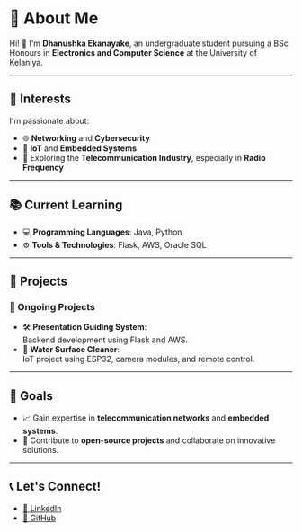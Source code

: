 # 🌟 About Me

Hi! 👋 I'm **Dhanushka Ekanayake**, an undergraduate student pursuing a BSc Honours in **Electronics and Computer Science** at the University of Kelaniya.  

---

## 🎯 Interests
I'm passionate about:
- 🌐 **Networking** and **Cybersecurity**  
- 🤖 **IoT** and **Embedded Systems**  
- 📡 Exploring the **Telecommunication Industry**, especially in **Radio Frequency**  

---

## 📚 Current Learning
- 💻 **Programming Languages**: Java, Python  
- ⚙️ **Tools & Technologies**: Flask, AWS, Oracle SQL  

---

## 🚀 Projects
### 🔧 Ongoing Projects
- 🛠️ **Presentation Guiding System**:  
   Backend development using Flask and AWS.  
- 🌊 **Water Surface Cleaner**:  
   IoT project using ESP32, camera modules, and remote control.

---

## 🌟 Goals
- 📈 Gain expertise in **telecommunication networks** and **embedded systems**.  
- 🤝 Contribute to **open-source projects** and collaborate on innovative solutions.  

---

## 📞 Let's Connect!
- [💼 LinkedIn](https://www.linkedin.com/in/dhanushka-n-ekanayake-41a91225a)  
- [🔗 GitHub](https://github.com/DNEkanayake)
